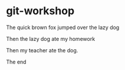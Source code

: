 # git-workshop

The quick brown fox
jumped over the
lazy dog

Then the lazy dog
ate my homework

Then my teacher ate the dog. 

The end